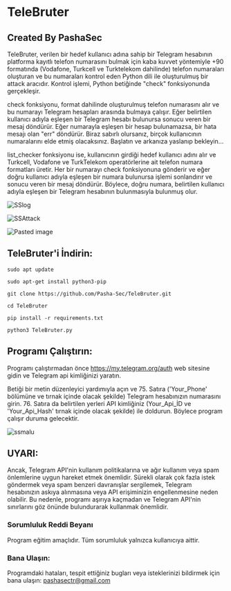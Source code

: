 # TeleBruter
## Created By PashaSec

TeleBruter, verilen bir hedef kullanıcı adına sahip bir Telegram hesabının platforma kayıtlı telefon numarasını bulmak için kaba kuvvet yöntemiyle +90 formatında (Vodafone, Turkcell ve Turktelekom dahilinde) telefon numaraları oluşturan ve bu numaraları kontrol eden Python dili ile oluşturulmuş bir attack aracıdır. Kontrol işlemi, Python betiğinde "check" fonksiyonunda gerçekleşir.

check fonksiyonu, format dahilinde oluşturulmuş telefon numarasını alır ve bu numarayı Telegram hesapları arasında bulmaya çalışır. Eğer belirtilen kullanıcı adıyla eşleşen bir Telegram hesabı bulunursa sonucu veren bir mesaj döndürür. Eğer numarayla eşleşen bir hesap bulunamazsa, bir hata mesajı olan "err" döndürür. Biraz sabırlı olursanız, birçok kullanıcının numaralarını elde etmiş olacaksınız. Başlatın ve arkanıza yaslanıp bekleyin...

list_checker fonksiyonu ise, kullanıcının girdiği hedef kullanıcı adını alır ve Turkcell, Vodafone ve TurkTelekom operatörlerine ait telefon numara formatları üretir. Her bir numarayı check fonksiyonuna gönderir ve eğer doğru kullanıcı adıyla eşleşen bir numara bulunursa işlemi sonlandırır ve sonucu veren bir mesaj döndürür. Böylece, doğru numara, belirtilen kullanıcı adıyla eşleşen bir Telegram hesabının bulunmasıyla bulunmuş olur.

![SSlog](https://github.com/Pasha-Sec/TeleBruter/assets/148802667/fa3c728c-24f5-41c0-a397-b2439e008c5a)

![SSAttack](https://github.com/Pasha-Sec/TeleBruter/assets/148802667/5b8e82d0-930e-479e-82d6-27aac503e9cb)

![Pasted image](https://github.com/Pasha-Sec/TeleBruter/assets/148802667/54a30554-ec18-4e5b-b13f-d3d762d7965e)



## TeleBruter'i İndirin:
`sudo apt update`

`sudo apt-get install python3-pip`

`git clone https://github.com/Pasha-Sec/TeleBruter.git`

`cd TeleBruter`

`pip install -r requirements.txt`

`python3 TeleBruter.py`


## Programı Çalıştırın:
Programı çalıştırmadan önce https://my.telegram.org/auth web sitesine gidin ve Telegram api kimliğinizi yaratın.

Betiği bir metin düzenleyici yardımıyla açın ve 75. Satıra ('Your_Phone' bölümüne ve tırnak içinde olacak şekilde) Telegram hesabınızın numarasını girin. 76. Satıra da belirtilen yerleri API kimliğiniz (Your_Api_İD ve 'Your_Api_Hash' tırnak içinde olacak şekilde) ile doldurun. Böylece program çalışır duruma gelecektir.

![ssmalu](https://github.com/Pasha-Sec/TeleBruter/assets/148802667/ca8d2e70-900b-4022-8ffc-c213b4c863a0)


		
## UYARI:
Ancak, Telegram API'nin kullanım politikalarına ve ağır kullanım veya spam önlemlerine uygun hareket etmek önemlidir. Sürekli olarak çok fazla istek göndermek veya spam benzeri davranışlar sergilemek, Telegram hesabınızın askıya alınmasına veya API erişiminizin engellenmesine neden olabilir. Bu nedenle, programı aşırıya kaçmadan ve Telegram API'nin sınırlarını göz önünde bulundurarak kullanmak önemlidir.

### Sorumluluk Reddi Beyanı
Program eğitim amaçlıdır. Tüm sorumluluk yalnızca kullanıcıya aittir.

### Bana Ulaşın:
Programdaki hataları, tespit ettiğiniz bugları veya isteklerinizi bildirmek için bana ulaşın: pashasectr@gmail.com
